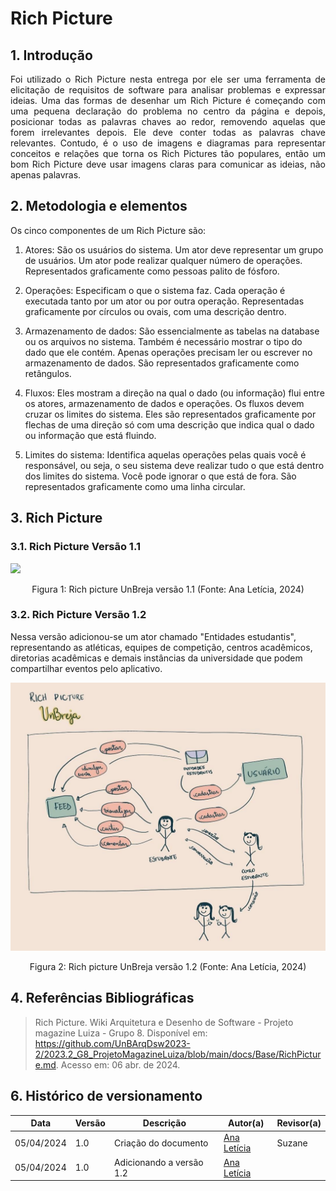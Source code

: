 # Rich Picture

## 1. Introdução

<p align="justify">
Foi utilizado o Rich Picture nesta entrega por ele ser uma ferramenta de elicitação de requisitos de software para analisar problemas e expressar ideias. Uma das formas de desenhar um Rich Picture é começando com uma pequena declaração do problema no centro da página e depois, posicionar todas as palavras chaves ao redor, removendo aquelas que forem irrelevantes depois. Ele deve conter todas as palavras chave relevantes. Contudo, é o uso de imagens e diagramas para representar conceitos e relações que torna os Rich Pictures tão populares, então um bom Rich Picture deve usar imagens claras para comunicar as ideias, não apenas palavras. 
</p>

## 2. Metodologia e elementos

<p align="justify">
Os cinco componentes de um Rich Picture são: 

1. Atores: São os  usuários do sistema. Um ator deve representar um grupo de usuários. Um ator pode realizar qualquer número de operações. Representados graficamente como pessoas palito de fósforo.

2. Operações: Especificam o que o sistema faz. Cada operação é executada tanto por um ator ou por outra operação. Representadas graficamente por círculos ou ovais, com uma descrição dentro.

3. Armazenamento de dados: São essencialmente as tabelas na database ou os arquivos no sistema. Também é necessário mostrar o tipo do dado que ele contém. Apenas operações precisam ler ou escrever no armazenamento de dados. São representados graficamente como retângulos. 

4. Fluxos: Eles mostram a direção na qual o dado (ou informação) flui entre os atores, armazenamento de dados e operações. Os fluxos devem cruzar os limites do sistema. Eles são representados graficamente por flechas de uma direção só com uma descrição que indica qual o dado ou informação que está fluindo. 

5. Limites do sistema: Identifica aquelas operações pelas quais você é responsável, ou seja, o seu sistema deve realizar tudo o que está dentro dos limites do sistema. Você pode ignorar o que está de fora. São representados graficamente como uma linha circular.

</p>

## 3. Rich Picture

### 3.1. Rich Picture Versão 1.1
 <img src="https://raw.githubusercontent.com/UnBArqDsw2024-1/2024.1_G8_UnBreja/gh-pages/docs/assets/rp.jpeg">
 
 <div style="text-align: center">
<p>Figura 1: Rich picture UnBreja versão 1.1 (Fonte: Ana Letícia, 2024)</p>
</div>

### 3.2. Rich Picture Versão 1.2

Nessa versão adicionou-se um ator chamado "Entidades estudantis", representando as atléticas, equipes de competição, centros acadêmicos, diretorias acadêmicas e demais instâncias da universidade que podem compartilhar eventos pelo aplicativo.

 <img src="https://github.com/UnBArqDsw2024-1/2024.1_G8_UnBreja/blob/gh-pages/docs/assets/rp2.jpeg?raw=true">
 
 <div style="text-align: center">
<p>Figura 2: Rich picture UnBreja versão 1.2 (Fonte: Ana Letícia, 2024)</p>
</div>


## 4. Referências Bibliográficas

> Rich Picture. Wiki Arquitetura e Desenho de Software - Projeto magazine Luiza - Grupo 8. Disponível em: <https://github.com/UnBArqDsw2023-2/2023.2_G8_ProjetoMagazineLuiza/blob/main/docs/Base/RichPicture.md>. Acesso em: 06 abr. de 2024.

## 6. Histórico de versionamento

|    Data    | Versão |      Descrição       |                   Autor(a)                    |                   Revisor(a)                    |
| ---------- | ------ | -------------------- | --------------------------------------------- | ----------------------------------------------- |
| 05/04/2024 |  1.0   | Criação do documento | [Ana Letícia](https://github.com/analeticiaa) | Suzane |
| 05/04/2024 |  1.0   | Adicionando a versão 1.2 | [Ana Letícia](https://github.com/analeticiaa) |  |
